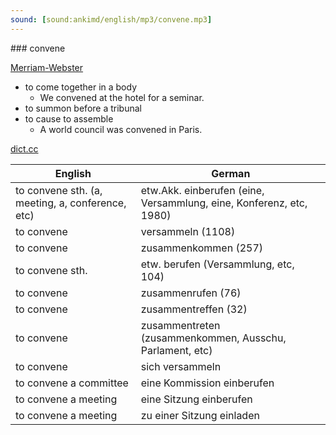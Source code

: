 ```yaml
---
sound: [sound:ankimd/english/mp3/convene.mp3]
---
```


\### convene

[Merriam-Webster](https://www.merriam-webster.com/dictionary/convene)

- to come together in a body
    - We convened at the hotel for a seminar.
- to summon before a tribunal
- to cause to assemble
    - A world council was convened in Paris.

[dict.cc](https://www.dict.cc/convene)

| English        | German       |
| -------------- | ------------ |
| to convene sth. (a, meeting, a, conference, etc) | etw.Akk. einberufen (eine, Versammlung, eine, Konferenz, etc, 1980) |
| to convene | versammeln (1108) |
| to convene | zusammenkommen (257) |
| to convene sth. | etw. berufen (Versammlung, etc, 104) |
| to convene | zusammenrufen (76) |
| to convene | zusammentreffen (32) |
| to convene | zusammentreten (zusammenkommen, Ausschu, Parlament, etc) |
| to convene | sich versammeln |
| to convene a committee | eine Kommission einberufen |
| to convene a meeting | eine Sitzung einberufen |
| to convene a meeting | zu einer Sitzung einladen |
